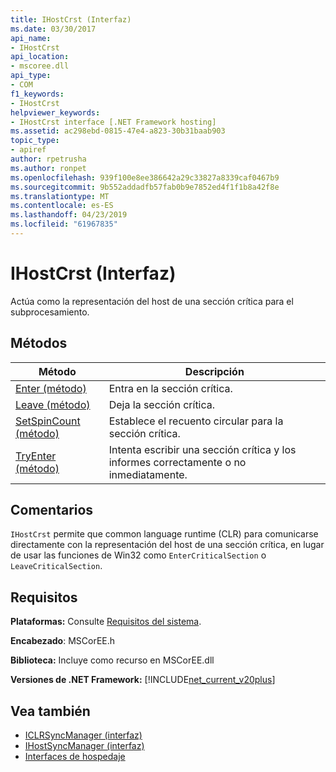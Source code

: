 ```yaml
---
title: IHostCrst (Interfaz)
ms.date: 03/30/2017
api_name:
- IHostCrst
api_location:
- mscoree.dll
api_type:
- COM
f1_keywords:
- IHostCrst
helpviewer_keywords:
- IHostCrst interface [.NET Framework hosting]
ms.assetid: ac298ebd-0815-47e4-a823-30b31baab903
topic_type:
- apiref
author: rpetrusha
ms.author: ronpet
ms.openlocfilehash: 939f100e8ee386642a29c33827a8339caf0467b9
ms.sourcegitcommit: 9b552addadfb57fab0b9e7852ed4f1f1b8a42f8e
ms.translationtype: MT
ms.contentlocale: es-ES
ms.lasthandoff: 04/23/2019
ms.locfileid: "61967835"
---
```

# <a name="ihostcrst-interface"></a>IHostCrst (Interfaz)
Actúa como la representación del host de una sección crítica para el subprocesamiento.  
  
## <a name="methods"></a>Métodos  
  
|Método|Descripción|  
|------------|-----------------|  
|[Enter (método)](../../../../docs/framework/unmanaged-api/hosting/ihostcrst-enter-method.md)|Entra en la sección crítica.|  
|[Leave (método)](../../../../docs/framework/unmanaged-api/hosting/ihostcrst-leave-method.md)|Deja la sección crítica.|  
|[SetSpinCount (método)](../../../../docs/framework/unmanaged-api/hosting/ihostcrst-setspincount-method.md)|Establece el recuento circular para la sección crítica.|  
|[TryEnter (método)](../../../../docs/framework/unmanaged-api/hosting/ihostcrst-tryenter-method.md)|Intenta escribir una sección crítica y los informes correctamente o no inmediatamente.|  
  
## <a name="remarks"></a>Comentarios  
 `IHostCrst` permite que common language runtime (CLR) para comunicarse directamente con la representación del host de una sección crítica, en lugar de usar las funciones de Win32 como `EnterCriticalSection` o `LeaveCriticalSection`.  
  
## <a name="requirements"></a>Requisitos  
 **Plataformas:** Consulte [Requisitos del sistema](../../../../docs/framework/get-started/system-requirements.md).  
  
 **Encabezado**: MSCorEE.h  
  
 **Biblioteca:** Incluye como recurso en MSCorEE.dll  
  
 **Versiones de .NET Framework:** [!INCLUDE[net_current_v20plus](../../../../includes/net-current-v20plus-md.md)]  
  
## <a name="see-also"></a>Vea también

- [ICLRSyncManager (interfaz)](../../../../docs/framework/unmanaged-api/hosting/iclrsyncmanager-interface.md)
- [IHostSyncManager (interfaz)](../../../../docs/framework/unmanaged-api/hosting/ihostsyncmanager-interface.md)
- [Interfaces de hospedaje](../../../../docs/framework/unmanaged-api/hosting/hosting-interfaces.md)
